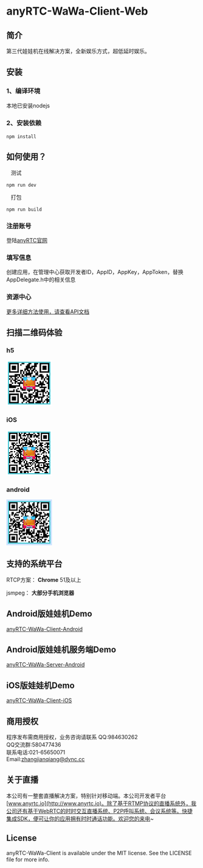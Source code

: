 # anyRTC-WaWa-Client-Web

## 简介
第三代娃娃机在线解决方案，全新娱乐方式，超低延时娱乐。</br>

## 安装
### 1、编译环境
本地已安装nodejs

### 2、安装依赖
    npm install


## 如何使用？


    测试<br>
    
    npm run dev
    
    打包<br>
    
    npm run build

### 注册账号
登陆[anyRTC官网](https://www.anyrtc.io/)

### 填写信息
创建应用，在管理中心获取开发者ID，AppID，AppKey，AppToken，替换AppDelegate.h中的相关信息


### 资源中心
[更多详细方法使用，请查看API文档](https://www.anyrtc.io/resoure)


## 扫描二维码体验

### h5
![anyRTC_WaWaji_h5](anyRTC_WaWaji_h5.png)</br>
### iOS
![anyRTC_WaWaji_iOS](anyRTC_WaWaji_iOS.png)</br>
### android
![anyRTC_WaWaji_android](anyRTC_WaWaji_android.png)</br>



## 支持的系统平台

RTCP方案：
**Chrome** 51及以上

jsmpeg：
**大部分手机浏览器**

## Android版娃娃机Demo
[anyRTC-WaWa-Client-Android](https://github.com/AnyRTC/anyRTC-WaWa-Client-Android)
## Android版娃娃机服务端Demo
[anyRTC-WaWa-Server-Android](https://github.com/AnyRTC/anyRTC-WaWa-Server-Android)
## iOS版娃娃机Demo
[anyRTC-WaWa-Client-iOS](https://github.com/AnyRTC/anyRTC-WaWa-Client-iOS)

## 商用授权
程序发布需商用授权，业务咨询请联系
QQ:984630262 </br>
QQ交流群:580477436</br>
联系电话:021-65650071</br>
Email:zhangjianqiang@dync.cc</br>

## 关于直播
本公司有一整套直播解决方案，特别针对移动端。本公司开发者平台[www.anyrtc.io](http://www.anyrtc.io)。除了基于RTMP协议的直播系统外，我公司还有基于WebRTC的时时交互直播系统、P2P呼叫系统、会议系统等。快捷集成SDK，便可让你的应用拥有时时通话功能。欢迎您的来电~
## License

anyRTC-WaWa-Client is available under the MIT license. See the LICENSE file for more info.


